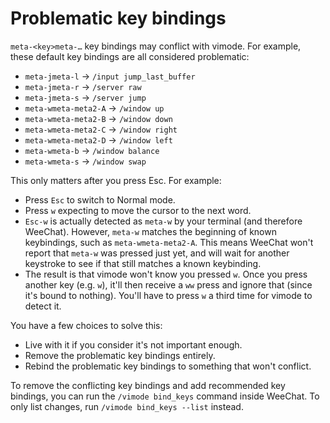 # Problematic key bindings
`meta-<key>meta-…` key bindings may conflict with vimode. For example, these
default key bindings are all considered problematic:

* `meta-jmeta-l` -> `/input jump_last_buffer`
* `meta-jmeta-r` -> `/server raw`
* `meta-jmeta-s` -> `/server jump`
* `meta-wmeta-meta2-A` -> `/window up`
* `meta-wmeta-meta2-B` -> `/window down`
* `meta-wmeta-meta2-C` -> `/window right`
* `meta-wmeta-meta2-D` -> `/window left`
* `meta-wmeta-b` -> `/window balance`
* `meta-wmeta-s` -> `/window swap`

This only matters after you press Esc. For example:

* Press `Esc` to switch to Normal mode.
* Press `w` expecting to move the cursor to the next word.
* `Esc-w` is actually detected as `meta-w` by your terminal (and therefore
WeeChat). However, `meta-w` matches the beginning of known keybindings, such
as `meta-wmeta-meta2-A`. This means WeeChat won't report that `meta-w` was
pressed just yet, and will wait for another keystroke to see if that still
matches a known keybinding.
* The result is that vimode won't know you pressed `w`. Once you press another
key (e.g. `w`), it'll then receive a `ww` press and ignore that (since it's
bound to nothing). You'll have to press `w` a third time for vimode to detect
it.

You have a few choices to solve this:

* Live with it if you consider it's not important enough.
* Remove the problematic key bindings entirely.
* Rebind the problematic key bindings to something that won't conflict.

To remove the conflicting key bindings and add recommended key bindings,
you can run the `/vimode bind_keys` command inside WeeChat. To only list
changes, run `/vimode bind_keys --list` instead.
